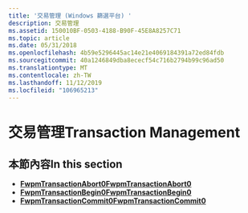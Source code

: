 ```yaml
---
title: '交易管理 (Windows 篩選平台) '
description: 交易管理
ms.assetid: 150010BF-0503-4188-B90F-45E8A8257C71
ms.topic: article
ms.date: 05/31/2018
ms.openlocfilehash: 4b59e5296445ac14e21e4069184391a72ed84fdb
ms.sourcegitcommit: 40a1246849dba8ececf54c716b2794b99c96ad50
ms.translationtype: MT
ms.contentlocale: zh-TW
ms.lasthandoff: 11/12/2019
ms.locfileid: "106965213"
---
```

# <a name="transaction-management"></a><span data-ttu-id="c479e-103">交易管理</span><span class="sxs-lookup"><span data-stu-id="c479e-103">Transaction Management</span></span>

## <a name="in-this-section"></a><span data-ttu-id="c479e-104">本節內容</span><span class="sxs-lookup"><span data-stu-id="c479e-104">In this section</span></span>

-   [<span data-ttu-id="c479e-105">**FwpmTransactionAbort0**</span><span class="sxs-lookup"><span data-stu-id="c479e-105">**FwpmTransactionAbort0**</span></span>](/windows/desktop/api/Fwpmu/nf-fwpmu-fwpmtransactionabort0)
-   [<span data-ttu-id="c479e-106">**FwpmTransactionBegin0**</span><span class="sxs-lookup"><span data-stu-id="c479e-106">**FwpmTransactionBegin0**</span></span>](/windows/desktop/api/Fwpmu/nf-fwpmu-fwpmtransactionbegin0)
-   [<span data-ttu-id="c479e-107">**FwpmTransactionCommit0**</span><span class="sxs-lookup"><span data-stu-id="c479e-107">**FwpmTransactionCommit0**</span></span>](/windows/desktop/api/Fwpmu/nf-fwpmu-fwpmtransactioncommit0)

 

 




